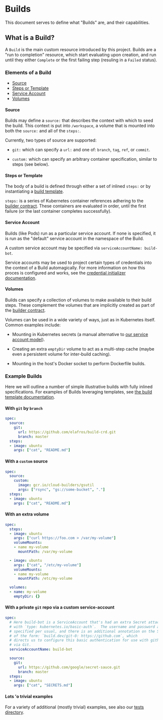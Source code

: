 # Builds

This document serves to define what "Builds" are, and their capabilities.


## What is a Build?

A `Build` is the main custom resource introduced by this project.
Builds are a "run to completion" resource, which start evaluating upon
creation, and run until they either `Complete` or the first failing
step (resuling in a `Failed` status).

### Elements of a Build

* [Source](#source)
* [Steps or Template](#steps-or-template)
* [Service Account](#service-account)
* [Volumes](#volumes)

#### Source

Builds may define a `source:` that describes the context with which to seed the
build.  This context is put into `/workspace`, a volume that is mounted into
both the `source:` and all of the `steps:`.

Currently, two types of source are supported:
 * `git:` which can specify a `url:` and one of: `branch`, `tag`, `ref`,
 or `commit`.

 * `custom:` which can specify an arbitrary container specification, similar to
 steps (see below).


#### Steps or Template

The body of a build is defined through either a set of inlined `steps:` or by
instantiating a [build template](./build-templates.md).

`steps:` is a series of Kubernetes container references adhering to the [builder
contract](./builder-contract.md).  These containers are evaluated in order,
until the first failure (or the last container completes successfully).


#### Service Account

Builds (like Pods) run as a particular service account.  If none is specified, it
is run as the "default" service account in the namespace of the Build.

A custom service account may be specified via `serviceAccountName: build-bot`.

Service accounts may be used to project certain types of credentials into the
context of a Build automagically.  For more information on how this proces is
configured and works, see the [credential initializer documentation](
./cmd/creds-init/README.md).


#### Volumes

Builds can specify a collection of volumes to make available to their build
steps.  These complement the volumes that are implicitly created as part of
the [builder contract](./builder-contract.md).

Volumes can be used in a wide variety of ways, just as in Kubernetes itself.
Common examples include:

 * Mounting in Kubernetes secrets (a manual alternative to [our service account
 model](./cmd/creds-init/README.md)).

 * Creating an extra `emptyDir` volume to act as a multi-step cache (maybe even
 a persistent volume for inter-build caching).

 * Mounting in the host's Docker socket to perform Dockerfile builds.


### Example Builds

Here we will outline a number of simple illustrative builds with fully inlined
specifications.  For examples of Builds leveraging templates, see [the build
template documentation](./build-templates.md).


#### With `git` by `branch`

```yaml
spec:
  source:
    git:
      url: https://github.com/elafros/build-crd.git
      branch: master
  steps:
  - image: ubuntu
    args: ["cat", "README.md"]
```

#### With a `custom` source

```yaml
spec:
  source:
    custom:
      image: gcr.io/cloud-builders/gsutil
      args: ["rsync", "gs://some-bucket", "."]
  steps:
  - image: ubuntu
    args: ["cat", "README.md"]
```

#### With an extra volume

```yaml
spec:
  steps:
  - image: ubuntu
    args: ["curl https://foo.com > /var/my-volume"]
    volumeMounts:
    - name my-volume
      mountPath: /var/my-volume

  - image: ubuntu
    args: ["cat", "/etc/my-volume"]
    volumeMounts:
    - name my-volume
      mountPath: /etc/my-volume

  volumes:
  - name: my-volume
    emptyDir: {}
```

#### With a private `git` repo via a custom service-account

```yaml
spec:
  # Here build-bot is a ServiceAccount that's had an extra Secret attached
  # with `type: kubernetes.io/basic-auth`.  The username and password are
  # specified per usual, and there is an additional annotation on the Secret
  # of the form: `build.dev/git-0: https://github.com`, which
  # directs us to configure this basic authentication for use with github
  # via Git.
  serviceAccountName: build-bot

  source:
    git:
      url: https://github.com/google/secret-sauce.git
      branch: master
  steps:
  - image: ubuntu
    args: ["cat", "SECRETS.md"]
```

#### Lots 'o trivial examples

For a variety of additional (mostly trivial) examples, see also our [tests
directory](./tests).
